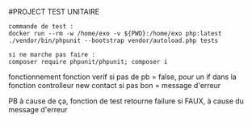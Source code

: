 #PROJECT TEST UNITAIRE
```
commande de test :
docker run --rm -w /home/exo -v ${PWD}:/home/exo php:latest ./vendor/bin/phpunit --bootstrap vendor/autoload.php tests 

si ne marche pas faire :
composer require phpunit/phpunit; composer i
```

fonctionnement fonction verif
si pas de pb = false, pour un if dans la fonction controlleur new contact
si pas bon = message d'erreur

PB à cause de ça, fonction de test retourne failure si FAUX, à cause du message d'erreur